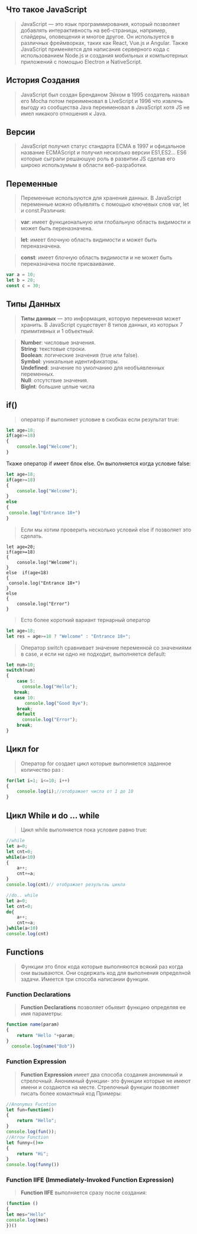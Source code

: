 ## Что такое JavaScript
> JavaScript — это язык программирования, который позволяет добавлять интерактивность на веб-страницы, например, слайдеры, оповещения и многое другое. Он используется в различных фреймворках, таких как React, Vue.js и Angular. Также JavaScript применяется для написания серверного кода с использованием Node.js и создания мобильных и компьютерных приложений с помощью Electron и NativeScript.
## История Создания 
> JavaScript был создан Бренданом Эйхом в 1995 создатель назвал его Mocha потом  переименовал в LiveScript и 1996
что извлечь выгоду из сообщества  Java переименовал в JavaScript хотя JS не имел никакого отношения к Java.
## Версии
> JavaScript получил статус стандарта ECMA в 1997 и офицальное название ECMAScript и получил несколько версии 
ES1,ES2... ES6 которые сыграли решаюшую роль в развитии JS
сделав его широко использумым в области веб-разработки.
## Переменные
>Переменные используются для хранения данных. В JavaScript переменные можно объявлять с помощью ключевых слов var, let и const.Различия:

>**var**: имеет функциональную или глобальную область видимости и может быть переназначена.

>**let**: имеет блочную область видимости и может быть переназначена.

>**const**: имеет блочную область видимости и не может быть переназначена после присваивание.
```js
var a = 10;
let b = 20;
const c = 30;
```
## Типы Данных
> **Типы данных** — это информация, которую переменная может хранить. В JavaScript существует 8 типов данных, из которых 7 примитивных и 1 объектный.

>**Number**: числовые значения. <br>
**String**: текстовые строки.<br>
**Boolean**: логические значения (true или false).<br>
**Symbol**: уникальные идентификаторы.<br>
**Undefined**: значение по умолчанию для необъявленных переменных.<br>
**Null**: отсутствие значения.<br>
**BigInt**: большие целые числа<br>

>
## if()
> оператор if выполняет условие в скобках если результат true:
```js
let age=18;
if(age>=18)
{
    console.log("Welcome");
}
```
Ткаже оператор if имеет блок else. Он выполняется когда условие false:
```js
let age=18;
if(age>=18)
{
    console.log("Welcome");
}
else 
{
 console.log("Entrance 18+")
}
```
>Если мы хотим проверить несколько условий else if позволяет это сделать.
```Js
let age=20;
if(age>=18)
{
    console.log("Welcome");
}
else  if(age<18)
{
 console.log("Entrance 18+")
}
else 
{
    console.log("Error")
}
```
>Есто более короткий вариант тернарный оператор
```js
let age=18;
let res = age>=18 ? "Welcome" : "Entrance 18+";
```
>Оператор switch сравнивает значение переменной со значениями в case, и если ни одно не подходит, выполняется default:
```js
let num=10;
switch(num)
{
    case 5:
      console.log("Hello");
   break;
   case 10:
       console.log("Good Bye");
    break;
    default
      console.log("Error");
    break;
}
```
## Цикл for
>Оператор for создает цикл которые выполняется заданное количество раз :
```js
for(let i=1; i<=10; i++)
{
    console.log(i);//отображает числа от 1 до 10
}
```
## Цикл While и do ... while 
> Цикл while выполняется пока условие равно true:
```js
//while
let a=0;
let cnt=0;
while(a<10)
{
    a++;
    cnt+=a; 
}
console.log(cnt)// отображает результаь цикла
```
```js
//do.. while
let a=0;
let cnt=0;
do{
    a++;
    cnt+=a;
}while(a<10)
console.log(cnt)
```
## Functions
> Функции это блок кода которые выполняются всякий раз когда они вызываются. Они содержать код для выполнения определной задачи. Имеется три способа написании функции.

### Function Declarations
>**Function Declarations** позволяет обьявит функцию определяя ее имя параметры:
```js
function name(param)
{
    return "Hello "+param;
}
  console.log(name("Bob"))
```
### Function Expression
>**Function Expression** имеет два способа создания анонимный и стрелочный. Анонимный функции- это функции которые не имеют имени и создаются на месте. Стрелочный функции позволяет писать более комактный код Примеры:
```js
//Anonymus Fucntion   
let fun=function()
{
    return "Hello";
}
console.log(fun());
//Arrow Function 
let funny=()=>
{
    return "Hi";
}
console.log(funny())
```
### Function IIFE (Immediately-Invoked Function Expression)
> **Function IIFE** выполняется сразу после создания:
```js
(function ()
{
let mes="Hello"
console.log(mes)
})()
```











